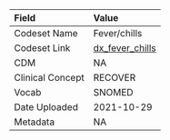 |Field            |Value           |
|:----------------|:---------------|
|Codeset Name     |Fever/chills    |
|Codeset Link     |[dx_fever_chills](https://github.com/PEDSnet/Variable-Dictionary/blob/main/conditions/dx_fever_chills.csv)|
|CDM              |NA              |
|Clinical Concept |RECOVER         |
|Vocab            |SNOMED          |
|Date Uploaded    |2021-10-29      |
|Metadata         |NA              |
